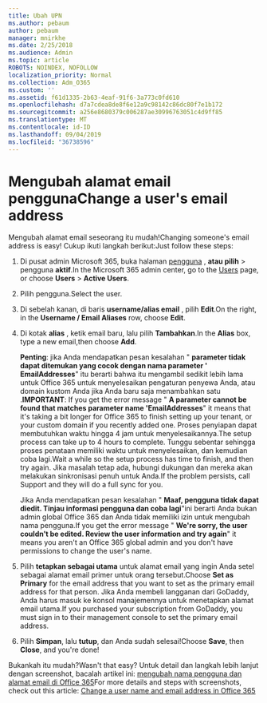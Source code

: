 ```yaml
---
title: Ubah UPN
ms.author: pebaum
author: pebaum
manager: mnirkhe
ms.date: 2/25/2018
ms.audience: Admin
ms.topic: article
ROBOTS: NOINDEX, NOFOLLOW
localization_priority: Normal
ms.collection: Adm_O365
ms.custom: ''
ms.assetid: f61d1335-2b63-4eaf-91f6-3a773c0fd610
ms.openlocfilehash: d7a7cdea8de8f6e12a9c98142c86dc80f7e1b172
ms.sourcegitcommit: a256e8680379c006287ae30996763051c4d9ff85
ms.translationtype: MT
ms.contentlocale: id-ID
ms.lasthandoff: 09/04/2019
ms.locfileid: "36738596"
---
```

# <a name="change-a-users-email-address"></a><span data-ttu-id="35e59-102">Mengubah alamat email pengguna</span><span class="sxs-lookup"><span data-stu-id="35e59-102">Change a user's email address</span></span>

<span data-ttu-id="35e59-103">Mengubah alamat email seseorang itu mudah!</span><span class="sxs-lookup"><span data-stu-id="35e59-103">Changing someone's email address is easy!</span></span> <span data-ttu-id="35e59-104">Cukup ikuti langkah berikut:</span><span class="sxs-lookup"><span data-stu-id="35e59-104">Just follow these steps:</span></span>
  
1. <span data-ttu-id="35e59-105">Di pusat admin Microsoft 365, buka halaman [pengguna](https://go.microsoft.com/fwlink/p/?linkid=834822) , **atau pilih** \> pengguna **aktif**.</span><span class="sxs-lookup"><span data-stu-id="35e59-105">In the Microsoft 365 admin center, go to the [Users](https://go.microsoft.com/fwlink/p/?linkid=834822) page, or choose **Users** \> **Active Users**.</span></span>
    
2. <span data-ttu-id="35e59-106">Pilih pengguna.</span><span class="sxs-lookup"><span data-stu-id="35e59-106">Select the user.</span></span>
    
3. <span data-ttu-id="35e59-107">Di sebelah kanan, di baris **username/alias email** , pilih **Edit**.</span><span class="sxs-lookup"><span data-stu-id="35e59-107">On the right, in the **Username / Email Aliases** row, choose **Edit**.</span></span>
    
4. <span data-ttu-id="35e59-108">Di kotak **alias** , ketik email baru, lalu pilih **Tambahkan**.</span><span class="sxs-lookup"><span data-stu-id="35e59-108">In the **Alias** box, type a new email,then choose **Add**.</span></span>
    
    <span data-ttu-id="35e59-109">**Penting**: jika Anda mendapatkan pesan kesalahan " **parameter tidak dapat ditemukan yang cocok dengan nama parameter ' EmailAddresses**" itu berarti bahwa itu mengambil sedikit lebih lama untuk Office 365 untuk menyelesaikan pengaturan penyewa Anda, atau domain kustom Anda jika Anda baru saja menambahkan satu .</span><span class="sxs-lookup"><span data-stu-id="35e59-109">**IMPORTANT**: If you get the error message " **A parameter cannot be found that matches parameter name 'EmailAddresses**" it means that it's taking a bit longer for Office 365 to finish setting up your tenant, or your custom domain if you recently added one.</span></span> <span data-ttu-id="35e59-110">Proses penyiapan dapat membutuhkan waktu hingga 4 jam untuk menyelesaikannya.</span><span class="sxs-lookup"><span data-stu-id="35e59-110">The setup process can take up to 4 hours to complete.</span></span> <span data-ttu-id="35e59-111">Tunggu sebentar sehingga proses penataan memiliki waktu untuk menyelesaikan, dan kemudian coba lagi.</span><span class="sxs-lookup"><span data-stu-id="35e59-111">Wait a while so the setup process has time to finish, and then try again.</span></span> <span data-ttu-id="35e59-112">Jika masalah tetap ada, hubungi dukungan dan mereka akan melakukan sinkronisasi penuh untuk Anda.</span><span class="sxs-lookup"><span data-stu-id="35e59-112">If the problem persists, call Support and they will do a full sync for you.</span></span>
    
    <span data-ttu-id="35e59-113">Jika Anda mendapatkan pesan kesalahan " **Maaf, pengguna tidak dapat diedit. Tinjau informasi pengguna dan coba lagi**"ini berarti Anda bukan admin global Office 365 dan Anda tidak memiliki izin untuk mengubah nama pengguna.</span><span class="sxs-lookup"><span data-stu-id="35e59-113">If you get the error message " **We're sorry, the user couldn't be edited. Review the user information and try again**" it means you aren't an Office 365 global admin and you don't have permissions to change the user's name.</span></span>
    
5. <span data-ttu-id="35e59-114">Pilih **tetapkan sebagai utama** untuk alamat email yang ingin Anda setel sebagai alamat email primer untuk orang tersebut.</span><span class="sxs-lookup"><span data-stu-id="35e59-114">Choose **Set as Primary** for the email address that you want to set as the primary email address for that person.</span></span> <span data-ttu-id="35e59-115">Jika Anda membeli langganan dari GoDaddy, Anda harus masuk ke konsol manajemennya untuk menetapkan alamat email utama.</span><span class="sxs-lookup"><span data-stu-id="35e59-115">If you purchased your subscription from GoDaddy, you must sign in to their management console to set the primary email address.</span></span> 
    
6. <span data-ttu-id="35e59-116">Pilih **Simpan**, lalu **tutup**, dan Anda sudah selesai!</span><span class="sxs-lookup"><span data-stu-id="35e59-116">Choose **Save**, then **Close**, and you're done!</span></span>
    
<span data-ttu-id="35e59-117">Bukankah itu mudah?</span><span class="sxs-lookup"><span data-stu-id="35e59-117">Wasn't that easy?</span></span> <span data-ttu-id="35e59-118">Untuk detail dan langkah lebih lanjut dengan screenshot, bacalah artikel ini: [mengubah nama pengguna dan alamat email di Office 365](https://docs.microsoft.com/office365/admin/add-users/change-a-user-name-and-email-address)</span><span class="sxs-lookup"><span data-stu-id="35e59-118">For more details and steps with screenshots, check out this article: [Change a user name and email address in Office 365](https://docs.microsoft.com/office365/admin/add-users/change-a-user-name-and-email-address)</span></span>
  

